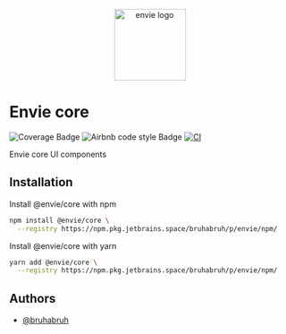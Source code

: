 <p align="center">
  <img
    width="128"
    heigth="128"
    src="https://avatars.githubusercontent.com/u/125233583?s=400&u=f8d580f183173a820b9f46a2554e18c46e4c6dd1&v=4"
    alt="envie logo"
  />
</p>

# Envie core

![Coverage Badge](https://img.shields.io/endpoint?url=https://gist.githubusercontent.com/BruhaBruh/96bdbce4d06b5692e89d42106c98eca9/raw/9a4b14d78b90a09ce33ebff01e49d5d98b7a1a06/envie-core.json)
![Airbnb code style Badge](https://img.shields.io/badge/code%20style-Airbnb-%23ff5a5f?logo=airbnb)
[![CI](https://github.com/envieapp/core/actions/workflows/ci.yml/badge.svg)](https://github.com/envieapp/core/actions/workflows/ci.yml)

Envie core UI components

## Installation

Install @envie/core with npm

```bash
npm install @envie/core \
  --registry https://npm.pkg.jetbrains.space/bruhabruh/p/envie/npm/
```

Install @envie/core with yarn

```bash
yarn add @envie/core \
  --registry https://npm.pkg.jetbrains.space/bruhabruh/p/envie/npm/
```

## Authors

- [@bruhabruh](https://www.github.com/bruhabruh)

